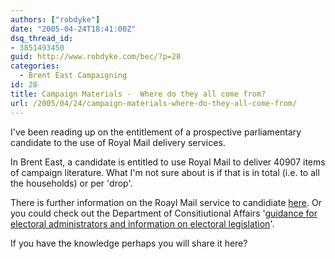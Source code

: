 ```yaml
---
authors: ["robdyke"]
date: "2005-04-24T18:41:00Z"
dsq_thread_id:
- 3851493450
guid: http://www.robdyke.com/bec/?p=28
categories:
  - Brent East Campaigning
id: 28
title: Campaign Materials -  Where do they all come from?
url: /2005/04/24/campaign-materials-where-do-they-all-come-from/
---
```

I've been reading up on the entitlement of a prospective parliamentary candidate to the use of Royal Mail delivery services.

In Brent East, a candidate is entitled to use Royal Mail to deliver 40907 items of campaign literature. What I'm not sure about is if that is in total (i.e. to all the households) or per 'drop'.

There is further information on the Roayl Mail service to candidiate [here](http://www.royalmail.com/portal/rm/content1?mediaId=17900202&catId=400109). Or you could check out the Department of Consitiutional Affairs '[guidance for electoral administrators and information on electoral legislation](http://www.dca.gov.uk/elections/)'.

If you have the knowledge perhaps you will share it here?